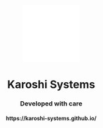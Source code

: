 <p align="center">
  <img width="150" src="https://github.com/Karoshi-Systems/.github/blob/main/KaroshiLogoWhite.svg" />
</p>  


<h1 align="center">Karoshi Systems</h1>
<h3 align="center">Developed with care</h3>

<h4 align="center">https://karoshi-systems.github.io/</h4>
